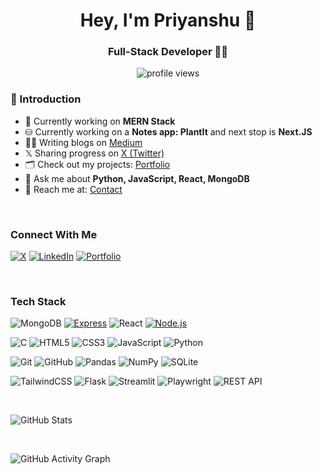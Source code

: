 <h1 align="center">Hey, I'm Priyanshu 👋</h1>
<h3 align="center"> Full-Stack Developer 👨‍💻</h3>

<p align="center">
  <img src="https://komarev.com/ghpvc/?username=yourusername&label=Profile+Views&color=blueviolet&style=flat-square" alt="profile views" />
</p>


### 👋 Introduction

- 🌱 Currently working on **MERN Stack**  
- ⛁ Currently working on a **Notes app: PlantIt** and next stop is **Next.JS**
- ✍🏻 Writing blogs on [Medium](https://yansh08.medium.com/)  
- 𝕏 Sharing progress on [X (Twitter)](https://twitter.com/yourhandle)  
- 🗂️ Check out my projects: [Portfolio](https://priyanshu8.vercel.app/)  
- 💬 Ask me about **Python, JavaScript, React, MongoDB**  
- 📩 Reach me at: [Contact](https://priyanshu8.vercel.app/)  

<br>  

### Connect With Me  
 [![X](https://img.shields.io/badge/X-black.svg?logo=x&logoColor=white)](https://x.com/yansh_08)
 [![LinkedIn](https://img.shields.io/badge/LinkedIn-%230077B5.svg?logo=linkedin&logoColor=white)](https://www.linkedin.com/in/yansh08/)
 [![Portfolio](https://img.shields.io/badge/Portfolio-%2312100E.svg?logo=vercel&logoColor=white)](https://priyanshu8.vercel.app/)
  
<br>

### Tech Stack
![MongoDB](https://img.shields.io/badge/MongoDB-47A248?style=for-the-badge&logo=mongodb&logoColor=white)
[![Express](https://img.shields.io/badge/-Express-404d59?style=for-the-badge&logo=express&logoColor=white)](https://expressjs.com/)
![React](https://img.shields.io/badge/React-20232A?style=for-the-badge&logo=react&logoColor=61DAFB)
[![Node.js](https://img.shields.io/badge/-Node.js-339933?style=for-the-badge&logo=node.js&logoColor=white)](https://nodejs.org/)

![C](https://img.shields.io/badge/C-00599C?style=for-the-badge&logo=c&logoColor=white)
![HTML5](https://img.shields.io/badge/HTML5-E34F26?style=for-the-badge&logo=html5&logoColor=white)
![CSS3](https://img.shields.io/badge/CSS3-1572B6?style=for-the-badge&logo=css3&logoColor=white)
![JavaScript](https://img.shields.io/badge/JavaScript-F7DF1E?style=for-the-badge&logo=javascript&logoColor=black)
![Python](https://img.shields.io/badge/Python-3776AB?style=for-the-badge&logo=python&logoColor=white)


![Git](https://img.shields.io/badge/Git-F05032?style=for-the-badge&logo=git&logoColor=white)
![GitHub](https://img.shields.io/badge/GitHub-181717?style=for-the-badge&logo=github&logoColor=white)
![Pandas](https://img.shields.io/badge/Pandas-150458?style=for-the-badge&logo=pandas&logoColor=white)
![NumPy](https://img.shields.io/badge/NumPy-013243?style=for-the-badge&logo=numpy&logoColor=white)
![SQLite](https://img.shields.io/badge/SQLite-003B57?style=for-the-badge&logo=sqlite&logoColor=white)

![TailwindCSS](https://img.shields.io/badge/Tailwind_CSS-38B2AC?style=for-the-badge&logo=tailwind-css&logoColor=white)
![Flask](https://img.shields.io/badge/Flask-000000?style=for-the-badge&logo=flask&logoColor=white)
![Streamlit](https://img.shields.io/badge/Streamlit-FF4B4B?style=for-the-badge&logo=streamlit&logoColor=white)
![Playwright](https://img.shields.io/badge/Playwright-2EAD33?style=for-the-badge&logo=playwright&logoColor=white)
![REST API](https://img.shields.io/badge/REST-02569B?style=for-the-badge&logo=rest&logoColor=white)

<br>

![GitHub Stats](https://github-readme-stats.vercel.app/api?username=yansh07&show_icons=true&theme=tokyonight&hide_border=true)

<br>

![GitHub Activity Graph](https://github-readme-activity-graph.vercel.app/graph?username=yansh07&theme=github-dark)
